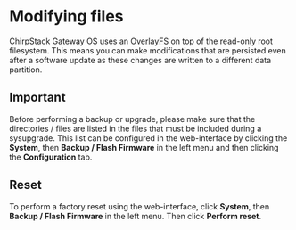 # Modifying files

ChirpStack Gateway OS uses an [OverlayFS](https://en.wikipedia.org/wiki/OverlayFS)
on top of the read-only root filesystem. This means you can make modifications that
are persisted even after a software update as these changes are written to a
different data partition.

## Important

Before performing a backup or upgrade, please make sure that the directories /
files are listed in the files that must be included during a sysupgrade. This
list can be configured in the web-interface by clicking the **System**, then
**Backup / Flash Firmware** in the left menu and then clicking the
**Configuration** tab.

## Reset

To perform a factory reset using the web-interface, click **System**, then
**Backup / Flash Firmware** in the left menu. Then click **Perform reset**.
